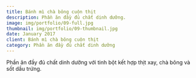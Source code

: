 ```yaml
---
title: Bánh mì chà bông cuộn thịt
description: Phần ăn đầy đủ chất dinh dưỡng.
image: img/portfolio/09-full.jpg
thumbnail: img/portfolio/09-thumbnail.jpg
date: January 2017
client: Bánh mì chà bông cuộn thịt
category: Phần ăn đầy đủ chất dinh dưỡng
---
```

Phần ăn đầy đủ chất dinh dưỡng với tinh bột kết hợp thịt xay, chà bông và sốt dầu trứng.
